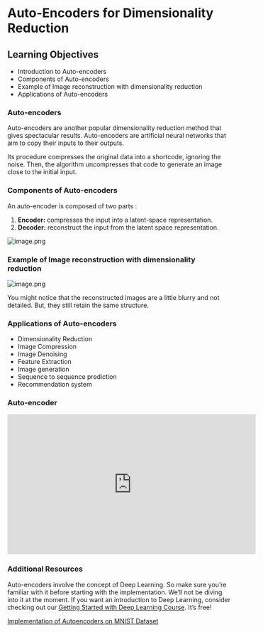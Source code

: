 # Auto-Encoders for Dimensionality Reduction

## Learning Objectives

* Introduction to Auto-encoders
* Components of Auto-encoders
* Example of Image reconstruction with dimensionality reduction
* Applications of Auto-encoders

### Auto-encoders

Auto-encoders are another popular dimensionality reduction method that gives spectacular results. Auto-encoders are artificial neural networks that aim to copy their inputs to their outputs.

Its procedure compresses the original data into a shortcode, ignoring the noise. Then, the algorithm uncompresses that code to generate an image close to the initial input.

### Components of Auto-encoders

An auto-encoder is composed of two parts :

1. **Encoder:** compresses the input into a latent-space representation.
2. **Decoder:** reconstruct the input from the latent space representation.








![image.png](https://dphi-live.s3.amazonaws.com/media_uploads/image_31821184c4704ca9984c38a85e5ec41f.png)








### Example of Image reconstruction with dimensionality reduction










![image.png](https://dphi-live.s3.amazonaws.com/media_uploads/image_65260c1901344a6f91756c6c79883704.png)









You might notice that the reconstructed images are a little blurry and not detailed. But, they still retain the same structure.

### Applications of Auto-encoders

* Dimensionality Reduction
* Image Compression
* Image Denoising
* Feature Extraction
* Image generation
* Sequence to sequence prediction
* Recommendation system

### Auto-encoder








<iframe width="560" height="315" src="https://www.youtube.com/embed/Rdpbnd0pCiI" title="YouTube video player" frameborder="0" allow="accelerometer; autoplay; clipboard-write; encrypted-media; gyroscope; picture-in-picture" allowfullscreen></iframe>






### Additional Resources

Auto-encoders involve the concept of Deep Learning. So make sure you’re familiar with it before starting with the implementation. We’ll not be diving into it at the moment. If you want an introduction to Deep Learning, consider checking out our [Getting Started with Deep Learning Course](https://dphi.tech/courses/getting-started-with-deep-learning). It’s free!

[Implementation of Autoencoders on MNIST Dataset](https://pub.towardsai.net/autoencoders-for-dimensionality-reduction-6fb6553f392f)
